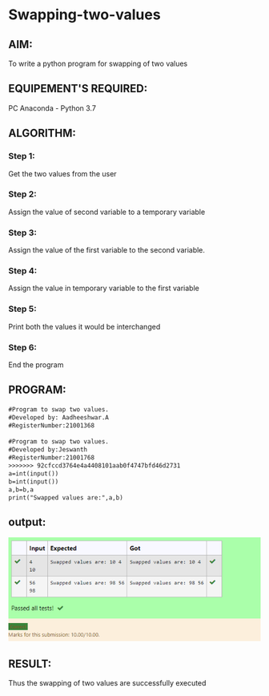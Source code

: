 # Swapping-two-values
## AIM:
To write a python program for swapping of two values
## EQUIPEMENT'S REQUIRED: 
PC
Anaconda - Python 3.7
## ALGORITHM: 
### Step 1:
Get the two values from the user
### Step 2: 
Assign the value of second variable to a temporary variable 
### Step 3: 
Assign the value of the first variable to the second variable.
### Step 4:  
Assign the value in temporary variable to the first variable
### Step 5: 
Print both the values it would be interchanged
### Step 6: 
End the program
## PROGRAM:
~~~
#Program to swap two values.
#Developed by: Aadheeshwar.A
#RegisterNumber:21001368

#Program to swap two values.
#Developed by:Jeswanth 
#RegisterNumber:21001768
>>>>>>> 92cfccd3764e4a4408101aab0f4747bfd46d2731
a=int(input())
b=int(input())
a,b=b,a
print("Swapped values are:",a,b)
~~~

## output:
![GitHub Logo](unknown.png)

## RESULT:
Thus the swapping of two values are successfully executed



